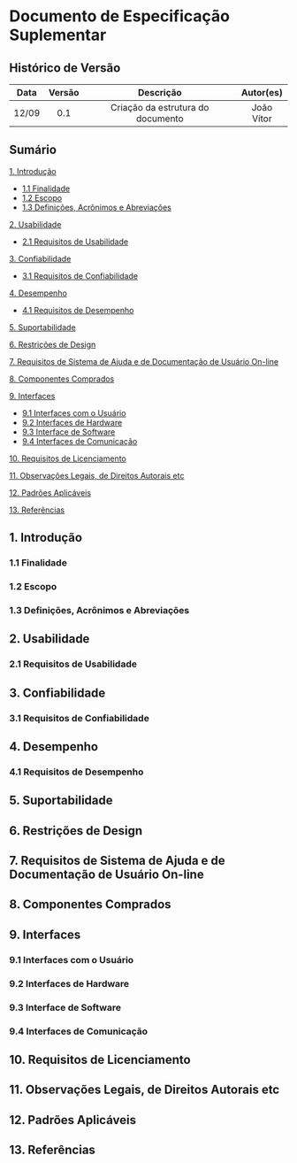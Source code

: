 # Documento de Especificação Suplementar

## Histórico de Versão

| Data | Versão | Descrição | Autor(es)|
| :-:  | :-:    |    :-:    |   :-:    |
| 12/09| 0.1    | Criação da estrutura do documento | João Vítor |

## Sumário

[1. Introdução](#1-introdução)

* [1.1 Finalidade](#11-finalidade)
* [1.2 Escopo](#12-escopo)
* [1.3 Definições, Acrônimos e Abreviações](#13-definições-acrônimos-e-abreviações)

[2. Usabilidade](#2-usabilidade)

* [2.1 Requisitos de Usabilidade](#21-requisitos-de-usabilidade)

[3. Confiabilidade](#3-confiabilidade)

* [3.1 Requisitos de Confiabilidade](#31-requisitos-de-confiabilidade)

[4. Desempenho](#4-desempenho)

* [4.1 Requisitos de Desempenho](#41-requisitos-de-desempenho)

[5. Suportabilidade](#5-suportabilidade)

[6. Restrições de Design](#6-restrições-de-design)

[7. Requisitos de Sistema de Ajuda e de Documentação de Usuário On-line](#7-requisitos-de-sistema-de-ajuda-e-de-documentação-de-usuário-on-line)

[8. Componentes Comprados](#8-componentes-comprados)

[9. Interfaces](#9-interfaces)

* [9.1 Interfaces com o Usuário](#91-interfaces-com-o-usuário)
* [9.2 Interfaces de Hardware](#92-interfaces-de-hardware)
* [9.3 Interface de Software](#93-interface-de-software)
* [9.4 Interfaces de Comunicação](#94-interfaces-de-comunicação)


[10. Requisitos de Licenciamento](#10-requisitos-de-licenciamento)

[11. Observações Legais, de Direitos Autorais etc](#11-observações-legais-de-direitos-autorais-etc)

[12. Padrões Aplicáveis](#12-padrões-aplicáveis)

[13. Referências](#13-referências)

## **1. Introdução**

### 1.1 Finalidade

### 1.2 Escopo

### 1.3 Definições, Acrônimos e Abreviações

## **2. Usabilidade**

### 2.1 Requisitos de Usabilidade

## **3. Confiabilidade**

### 3.1 Requisitos de Confiabilidade

## **4. Desempenho**

### 4.1 Requisitos de Desempenho

## **5. Suportabilidade**

## **6. Restrições de Design**

## **7. Requisitos de Sistema de Ajuda e de Documentação de Usuário On-line**

## **8. Componentes Comprados**

## **9. Interfaces**

### 9.1 Interfaces com o Usuário

### 9.2 Interfaces de Hardware

### 9.3 Interface de Software

### 9.4 Interfaces de Comunicação

## **10. Requisitos de Licenciamento**

## **11. Observações Legais, de Direitos Autorais etc**

## **12. Padrões Aplicáveis**

## **13. Referências**